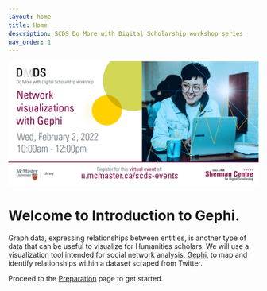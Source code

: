 ```yaml
---
layout: home
title: Home
description: SCDS Do More with Digital Scholarship workshop series
nav_order: 1
---
```


<img src="assets/img/TWITTER-Network-Gephi Feb 2.png" alt="Workshop Title Slide" width="720">

# Welcome to Introduction to Gephi. 

Graph data, expressing relationships between entities, is another type of data that can be useful to visualize for Humanities scholars. We will use a visualization tool intended for social network analysis, [Gephi](https://gephi.org/), to map and identify relationships within a dataset scraped from Twitter.

Proceed to the [Preparation](preparation) page to get started.
